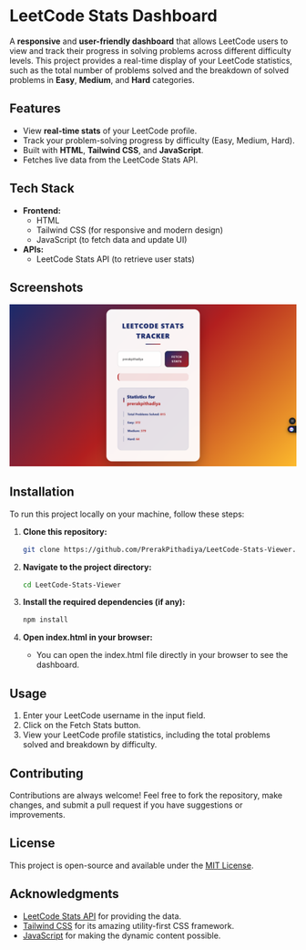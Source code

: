# LeetCode Stats Dashboard

A **responsive** and **user-friendly dashboard** that allows LeetCode users to view and track their progress in solving problems across different difficulty levels. This project provides a real-time display of your LeetCode statistics, such as the total number of problems solved and the breakdown of solved problems in **Easy**, **Medium**, and **Hard** categories.

## Features

- View **real-time stats** of your LeetCode profile.
- Track your problem-solving progress by difficulty (Easy, Medium, Hard).
- Built with **HTML**, **Tailwind CSS**, and **JavaScript**.
- Fetches live data from the LeetCode Stats API.

## Tech Stack

- **Frontend:**
  - HTML
  - Tailwind CSS (for responsive and modern design)
  - JavaScript (to fetch data and update UI)
- **APIs:**
  - LeetCode Stats API (to retrieve user stats)

## Screenshots

![LeetCode Dashboard](assets/screenshot/Screenshot.png)

## Installation

To run this project locally on your machine, follow these steps:

1. **Clone this repository:**

   ```bash
   git clone https://github.com/PrerakPithadiya/LeetCode-Stats-Viewer.git

2. **Navigate to the project directory:**
   ```bash
   cd LeetCode-Stats-Viewer
   
3. **Install the required dependencies (if any):**
   ```bash
   npm install

4. **Open index.html in your browser:**
   - You can open the index.html file directly in your browser to see the dashboard.

## Usage

1. Enter your LeetCode username in the input field.
2. Click on the Fetch Stats button.
3. View your LeetCode profile statistics, including the total problems solved and breakdown by difficulty.

## Contributing

Contributions are always welcome! Feel free to fork the repository, make changes, and submit a pull request if you have suggestions or improvements.

## License
This project is open-source and available under the [MIT License](https://opensource.org/licenses/MIT).

## Acknowledgments
- [LeetCode Stats API](https://leetcode-stats-api.herokuapp.com/) for providing the data.
- [Tailwind CSS](https://tailwindcss.com/) for its amazing utility-first CSS framework.
- [JavaScript](https://developer.mozilla.org/en-US/docs/Web/JavaScript) for making the dynamic content possible.
